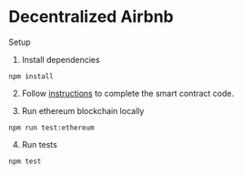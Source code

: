 # Decentralized Airbnb
Setup

1. Install dependencies
```
npm install
```

2. Follow [instructions](./Instructions.md) to complete the smart contract code.

3. Run ethereum blockchain locally
```
npm run test:ethereum
```

4. Run tests
```
npm test
```
